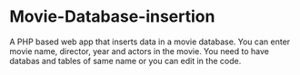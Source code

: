 # Movie-Database-insertion
A PHP based web app that inserts data in a movie database. 
You can enter movie name, director, year and actors in the movie.
You need to have databas and tables of same name or you can edit in the code.
